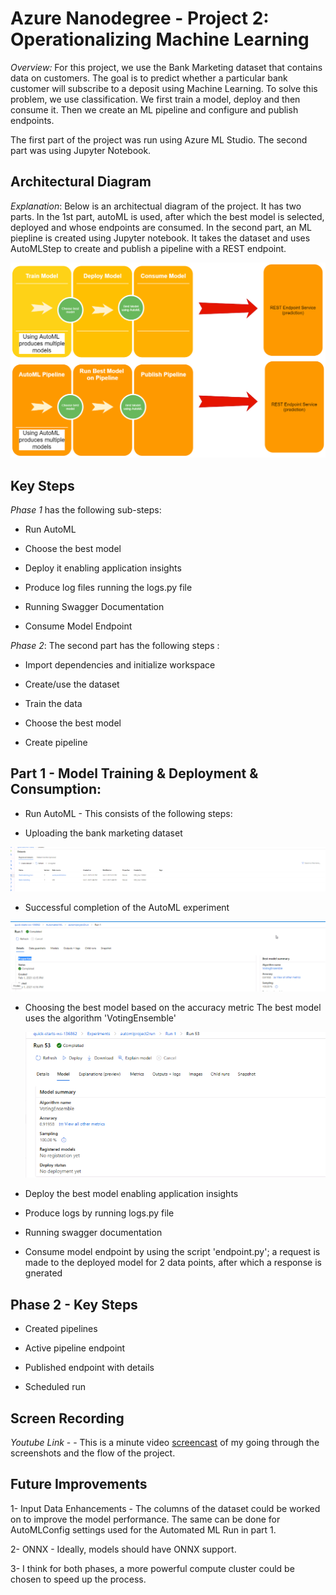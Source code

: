 
# Azure Nanodegree - Project 2: Operationalizing Machine Learning


*Overview:* For this project, we use the Bank Marketing dataset that contains data on customers. The goal is to predict whether a particular bank customer will subscribe to a deposit using Machine Learning. To solve this problem, we use classification. We first train a model, deploy and then consume it. Then we create an ML pipeline and configure and publish endpoints.

The first part of the project was run using Azure ML Studio. The second part was using Jupyter Notebook. 

## Architectural Diagram

*Explanation*: Below is an architectual diagram of the project. It has two parts. In the 1st part, autoML is used, after which the best model is selected, deployed and whose endpoints are consumed. In the second part, an ML piepline is created using Jupyter notebook. It takes the dataset and uses AutoMLStep to create and publish a pipeline with a REST endpoint. 

![CopyProject2Diagram](Images/CopyProject2Diagram.png "Project 2 Diagram")

## Key Steps

*Phase 1* has the following sub-steps: 

- Run AutoML

- Choose the best model

- Deploy it enabling application insights
 
- Produce log files running the logs.py file

- Running Swagger Documentation

- Consume Model Endpoint

*Phase 2*: The second part has the following steps : 

- Import dependencies and initialize workspace

- Create/use the dataset

- Train the data

- Choose the best model

- Create pipeline

## Part 1 - Model Training & Deployment & Consumption:

- Run AutoML - This consists of the following steps:

- Uploading the bank marketing dataset

 ![Screenshot 1 - Dataset](Images/AzureProject2Dataset.png "Project 2 Dataset") 

- Successful completion of the AutoML experiment

 ![Screenshot 2 - Completion of AutoML experiment](Images/AzureProject2AutoMLCompletion.png "AutoML Completed") 


- Choosing the best model based on the accuracy metric
	The best model uses the algorithm 'VotingEnsemble'

  ![Screenshot 3 - Best AutoML Model](Images/AzureProject2AutoMLBestModel.png "AutoML Best Model") 


- Deploy the best model enabling application insights
 

- Produce logs by running logs.py file
 


- Running swagger documentation
 

 


- Consume model endpoint by using the script 'endpoint.py'; a request is made to the deployed model for 2 data points, after which a response is gnerated

 


## Phase 2 -  Key Steps

- Created pipelines

 

- Active pipeline endpoint

 
- Published endpoint with details
 

- Scheduled run
 







## Screen Recording
*Youtube Link* -  - This is a minute video [screencast](https://youtu.be/En3n4NFd_kQ) of my going through the screenshots and the flow of the project. 


## Future Improvements 

1- Input Data Enhancements - The columns of the dataset could be worked on to improve the model performance. The same can be done for AutoMLConfig settings used for the Automated ML Run in part 1. 
 
2- ONNX - Ideally, models should have ONNX support.

3- I think for both phases, a more powerful compute cluster could be chosen to speed up the process.



